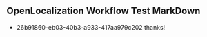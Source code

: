 ## OpenLocalization Workflow Test MarkDown
* 26b91860-eb03-40b3-a933-417aa979c202 thanks!

<!--HONumber=Jan17_HO1-->


